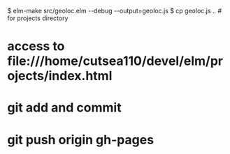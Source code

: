 $ elm-make src/geoloc.elm --debug --output=geoloc.js
$ cp geoloc.js .. # for projects directory
# access to file:///home/cutsea110/devel/elm/projects/index.html
# git add and commit
# git push origin gh-pages

